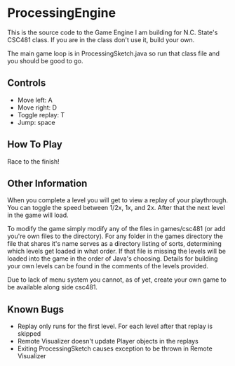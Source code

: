 ProcessingEngine
================

This is the source code to the Game Engine I am building for N.C. State's CSC481 class. If you are in the class don't use it, build your own.

The main game loop is in ProcessingSketch.java so run that class file and you should be good to go.

Controls
--------
* Move left: A
* Move right: D
* Toggle replay: T
* Jump: space

How To Play
-----------
Race to the finish!

Other Information
-----------------
When you complete a level you will get to view a replay of your playthrough. You can toggle the speed between 1/2x, 1x, and 2x. After that the next level in the game will load.

To modify the game simply modify any of the files in games/csc481 (or add you're own files to the directory). For any folder in the games directory the file that shares it's name serves as a directory listing of sorts, determining which levels get loaded in what order. If that file is missing the levels will be loaded into the game in the order of Java's choosing. Details for building your own levels can be found in the comments of the levels provided.

Due to lack of menu system you cannot, as of yet, create your own game to be available along side csc481.

Known Bugs
----------
* Replay only runs for the first level. For each level after that replay is skipped
* Remote Visualizer doesn't update Player objects in the replays
* Exiting ProcessingSketch causes exception to be thrown in Remote Visualizer